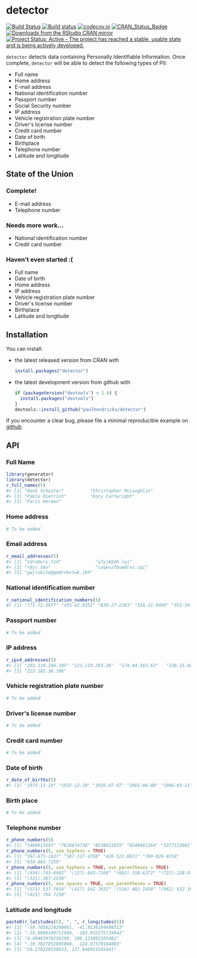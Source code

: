 <!-- README.md is generated from README.Rmd. Please edit that file -->
detector
========

[![Build Status](https://travis-ci.org/paulhendricks/detector.png?branch=master)](https://travis-ci.org/paulhendricks/detector) [![Build status](https://ci.appveyor.com/api/projects/status/gu5ggnr1i2muw5r3/branch/master?svg=true)](https://ci.appveyor.com/project/paulhendricks/detector/branch/master) [![codecov.io](http://codecov.io/github/paulhendricks/detector/coverage.svg?branch=master)](http://codecov.io/github/paulhendricks/detector?branch=master) [![CRAN\_Status\_Badge](http://www.r-pkg.org/badges/version/detector)](http://cran.r-project.org/package=detector) [![Downloads from the RStudio CRAN mirror](http://cranlogs.r-pkg.org/badges/detector)](http://cran.rstudio.com/package=detector) [![Project Status: Active - The project has reached a stable, usable state and is being actively developed.](http://www.repostatus.org/badges/0.1.0/active.svg)](http://www.repostatus.org/#active)

`detector` detects data containing Personally Identifiable Information. Once complete, `detector` will be able to detect the following types of PII:

-   Full name
-   Home address
-   E-mail address
-   National identification number
-   Passport number
-   Social Security number
-   IP address
-   Vehicle registration plate number
-   Driver's license number
-   Credit card number
-   Date of birth
-   Birthplace
-   Telephone number
-   Latitude and longtiude

State of the Union
------------------

### Complete!

-   E-mail address
-   Telephone number

### Needs more work...

-   National identification number
-   Credit card number

### Haven't even started :(

-   Full name
-   Date of birth
-   Home address
-   IP address
-   Vehicle registration plate number
-   Driver's license number
-   Birthplace
-   Latitude and longtiude

Installation
------------

You can install:

-   the latest released version from CRAN with

    ``` r
    install.packages("detector")
    ```

-   the latest development version from github with

    ``` r
    if (packageVersion("devtools") < 1.6) {
      install.packages("devtools")
    }
    devtools::install_github("paulhendricks/detector")
    ```

If you encounter a clear bug, please file a minimal reproducible example on [github](https://github.com/paulhendricks/detector/issues).

API
---

### Full Name

``` r
library(generator)
library(detector)
r_full_names(5)
#> [1] "Hank Schuster"          "Christopher McLaughlin"
#> [3] "Pablo Dietrich"         "Kory Cartwright"       
#> [5] "Paris Herman"
```

### Home address

``` r
# To be added
```

### Email address

``` r
r_email_addresses(5)
#> [1] "tdro@ury.tzd"             "sfyjk@dh.lwj"            
#> [3] "r@jr.xbn"                 "coqevzfbum@rxs.cqi"      
#> [5] "gwjlokite@gmdrnbxtwk.jbh"
```

### National identification number

``` r
r_national_identification_numbers(5)
#> [1] "771-72-3977" "455-62-9351" "839-27-2363" "556-21-9498" "353-34-9258"
```

### Passport number

``` r
# To be added
```

### IP address

``` r
r_ipv4_addresses(5)
#> [1] "203.110.166.205" "121.119.203.26"  "174.44.163.63"   "138.15.60.27"   
#> [5] "223.182.38.106"
```

### Vehicle registration plate number

``` r
# To be added
```

### Driver's license number

``` r
# To be added
```

### Credit card number

``` r
# To be added
```

### Date of birth

``` r
r_date_of_births(5)
#> [1] "1975-11-19" "1932-12-20" "1916-07-07" "1961-06-08" "1996-03-11"
```

### Birth place

``` r
# To be added
```

### Telephone number

``` r
r_phone_numbers(5)
#> [1] "5488613597" "7826874738" "8538621825" "8249481364" "5377132681"
r_phone_numbers(5, use_hyphens = TRUE)
#> [1] "597-675-1637" "587-127-4798" "426-521-8671" "769-926-9258"
#> [5] "634-682-7259"
r_phone_numbers(5, use_hyphens = TRUE, use_parentheses = TRUE)
#> [1] "(934)-743-6982" "(137)-843-7168" "(682)-358-6372" "(721)-128-9751"
#> [5] "(321)-267-2538"
r_phone_numbers(5, use_spaces = TRUE, use_parentheses = TRUE)
#> [1] "(573) 537 7859" "(417) 542 7632" "(536) 482 1458" "(961) 532 1679"
#> [5] "(425) 764 7239"
```

### Latitude and longitude

``` r
paste0(r_latitudes(5), ", ", r_longitudes(5))
#> [1] "-59.7058214200661, -41.9136194698513"
#> [2] "-23.6809349711984, -103.932275734842"
#> [3] "4.49493970256299, 106.133092185482"  
#> [4] "-19.7637852095068, -124.97579164803" 
#> [5] "50.270229158923, 137.946051545441"
```

